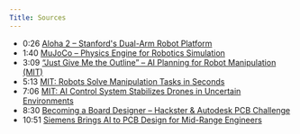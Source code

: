 ```yaml
---
Title: Sources
---
```


- 0:26 [Aloha 2 – Stanford's Dual-Arm Robot Platform](https://aloha-2.github.io/)
- 1:40 [MuJoCo – Physics Engine for Robotics Simulation](https://mujoco.org/)
- 3:09 [“Just Give Me the Outline” – AI Planning for Robot Manipulation (MIT)](https://www.hackster.io/news/just-give-me-the-outline-d5c2c967ba00)
- 5:13 [MIT: Robots Solve Manipulation Tasks in Seconds](https://news.mit.edu/2025/new-system-enables-robots-to-solve-manipulation-problems-seconds-0605)
- 7:06 [MIT: AI Control System Stabilizes Drones in Uncertain Environments](https://news.mit.edu/2025/ai-enabled-control-system-helps-autonomous-drones-uncertain-environments-0609)
- 8:30 [Becoming a Board Designer – Hackster & Autodesk PCB Challenge](https://www.hackster.io/news/becoming-a-board-designer-baf5c2675d2b)
- 10:51 [Siemens Brings AI to PCB Design for Mid-Range Engineers](https://www.allaboutcircuits.com/news/siemens-unveils-ai-enhanced-pcb-design-tools-for-mid-range-users/)

